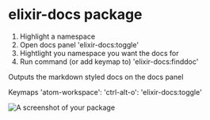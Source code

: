 # elixir-docs package

1. Highlight a namespace
2. Open docs panel 'elixir-docs:toggle'
3. Hightlight you namespace you want the docs for
4. Run command (or add keymap to) 'elixir-docs:finddoc'

Outputs the markdown styled docs on the docs panel  

Keymaps
'atom-workspace':
  'ctrl-alt-o': 'elixir-docs:toggle'

![A screenshot of your package](http://s16.postimg.org/4c14p7d8l/Capture.png)
